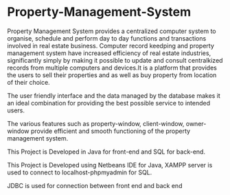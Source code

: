 # Property-Management-System
Property Management System provides a centralized computer system to organise, schedule and perform day to day functions and  transactions involved in real estate business.
Computer record keedping and property management system have increased efficiency of real estate industries, significantly simply by making it possible to update and consult centralkized records from multiple computers and devices.It is a platform that provides the users to sell their properties and as well as buy property from location of their choice.

The user friendly interface and the data managed by the database makes it an ideal combination for providing the best possible service to intended users.

The various features such as property-window, client-window, owner-window provide efficient and smooth functioning of the property management system.

This Project is Developed in Java for front-end and SQL for back-end.

This Project is Developed using Netbeans IDE for Java, XAMPP server is used to connect to localhost-phpmyadmin for SQL.

JDBC is used for connection between front end and back end
